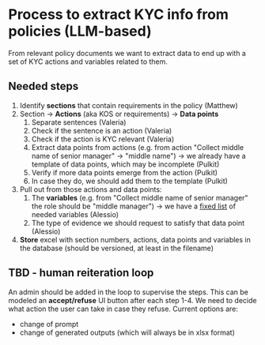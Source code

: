 # Process to extract KYC info from policies (LLM-based)
From relevant policy documents we want to extract data to end up with a set of KYC actions and variables related to them.

## Needed steps
1. Identify **sections** that contain requirements in the policy (Matthew)
2. Section ->  **Actions** (aka KOS or requirements) -> **Data points**
    1. Separate sentences (Valeria)
    2. Check if the sentence is an action (Valeria)
    3. Check if the action is KYC relevant (Valeria)
    4. Extract data points from actions (e.g. from action "Collect middle name of senior manager" -> "middle name") -> we already have a template of data points, which may be incomplete (Pulkit)
    5. Verify if more data points emerge from the action (Pulkit)
    6. In case they do, we should add them to the template (Pulkit)
3. Pull out from those actions and data points:
    1. The **variables** (e.g. from "Collect middle name of senior manager" the role should be "middle manager") -> we have a <u>fixed list</u> of needed variables (Alessio)
    2. The type of evidence we should request to satisfy that data point (Alessio)
4. **Store** excel with section numbers, actions, data points and variables in the database (should be versioned, at least in the filename)

## TBD - human reiteration loop
An admin should be added in the loop to supervise the steps. This can be modeled an **accept/refuse** UI button after each step 1-4. We need to decide what action the user can take in case they refuse. Current options are:
- change of prompt
- change of generated outputs (which will always be in xlsx format)